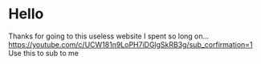 # Hello
Thanks for going to this useless website
I spent so long on...
https://youtube.com/c/UCW181n9LoPH7iDGlgSkRB3g/sub_corfirmation=1
Use this to sub to me
